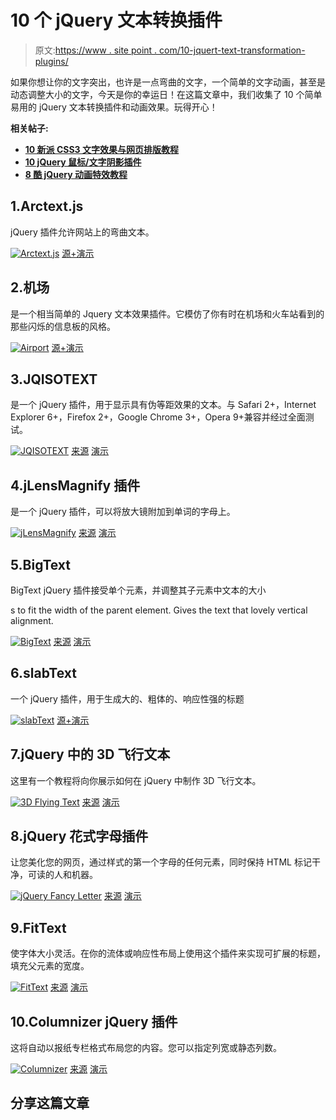 # 10 个 jQuery 文本转换插件

> 原文:[https://www . site point . com/10-jquert-text-transformation-plugins/](https://www.sitepoint.com/10-jquert-text-transformation-plugins/)

如果你想让你的文字突出，也许是一点弯曲的文字，一个简单的文字动画，甚至是动态调整大小的文字，今天是你的幸运日！在这篇文章中，我们收集了 10 个简单易用的 jQuery 文本转换插件和动画效果。玩得开心！

**相关帖子:**

*   [**10 新派 CSS3 文字效果与网页排版教程**](http://www.jquery4u.com/dynamic-css-2/10-nouveau-css3-text-effect-web-typography-tutorials/)
*   [**10 jQuery 鼠标/文字阴影插件**](http://www.jquery4u.com/plugins/10-jquery-mouse-text-shadow-plugins/)
*   [**8 酷 jQuery 动画特效教程**](http://www.jquery4u.com/animation/8-cool-jquery-animation-effects/)

## 1.Arctext.js

jQuery 插件允许网站上的弯曲文本。

 [![Arctext.js](../Images/7334e06f8bc8e6b2197258bd94766701.png)](http://www.republicof3.com/arctext-js-jquery-plugin-allows-curved-text-on-websites/) 
[源+演示](http://www.republicof3.com/arctext-js-jquery-plugin-allows-curved-text-on-websites/)

## 2.机场

是一个相当简单的 Jquery 文本效果插件。它模仿了你有时在机场和火车站看到的那些闪烁的信息板的风格。

 [![Airport](../Images/cd4c4e660abaec5cf3afc4e24bb3b16b.png)](http://www.unwrongest.com/projects/airport/) 
[源+演示](http://www.unwrongest.com/projects/airport/)

## 3.JQISOTEXT

是一个 jQuery 插件，用于显示具有伪等距效果的文本。与 Safari 2+，Internet Explorer 6+，Firefox 2+，Google Chrome 3+，Opera 9+兼容并经过全面测试。

 [![JQISOTEXT](../Images/8ec8bd824aab313eede4d57ac19f0b7e.png)](http://workshop.rs/2010/01/jqisotext-jquery-text-effect-plugin/) 
[来源](http://workshop.rs/2010/01/jqisotext-jquery-text-effect-plugin/) [演示](http://workshop.rs/projects/jqisotext/)

## 4.jLensMagnify 插件

是一个 jQuery 插件，可以将放大镜附加到单词的字母上。

 [![jLensMagnify](../Images/4065f607163d0b47f2e0d081724a712b.png)](http://www.senamion.com/blog/) 
[来源](http://www.senamion.com/blog/) [演示](http://www.senamion.com/blog/jLensMagnify.html)

## 5.BigText

BigText jQuery 插件接受单个元素，并调整其子元素中文本的大小

s to fit the width of the parent element. Gives the text that lovely vertical alignment.

 [![BigText](../Images/e970874a1587c63af952047eb326055b.png)](http://www.zachleat.com/web/bigtext-makes-text-big/) 
[来源](http://www.zachleat.com/web/bigtext-makes-text-big/) [演示](http://www.zachleat.com/bigtext/demo/)

## 6.slabText

一个 jQuery 插件，用于生成大的、粗体的、响应性强的标题

 [![slabText](../Images/64d0e21cc1d1279a7057acb7976dab85.png)](http://www.frequency-decoder.com/demo/slabText/) 
[源+演示](http://www.frequency-decoder.com/demo/slabText/)

## 7.jQuery 中的 3D 飞行文本

这里有一个教程将向你展示如何在 jQuery 中制作 3D 飞行文本。

 [![3D Flying Text](../Images/8677db0f306dfa49039842b268f4da1b.png)](http://www.devirtuoso.com/2009/08/3d-flying-text-in-jquery/) 
[来源](http://www.devirtuoso.com/2009/08/3d-flying-text-in-jquery/) [演示](http://www.devirtuoso.com/Examples/3D-Flying-Text/)

## 8.jQuery 花式字母插件

让您美化您的网页，通过样式的第一个字母的任何元素，同时保持 HTML 标记干净，可读的人和机器。

 [![jQuery Fancy Letter](../Images/d097cf7ed048c938face3353ca6c95fd.png)](http://plugins.learningjquery.com/fancyletter/) 
[来源](http://plugins.learningjquery.com/fancyletter/) [演示](http://plugins.learningjquery.com/fancyletter/#demo)

## 9.FitText

使字体大小灵活。在你的流体或响应性布局上使用这个插件来实现可扩展的标题，填充父元素的宽度。

 [![FitText](../Images/c7378d95f25a2ee9be2398c6d4ec7296.png)](https://github.com/davatron5000/FitText.js) 
[来源](https://github.com/davatron5000/FitText.js) [演示](http://fittextjs.com/)

## 10.Columnizer jQuery 插件

这将自动以报纸专栏格式布局您的内容。您可以指定列宽或静态列数。

 [![Columnizer](../Images/1f7e399479c03c17d43a0065000039fc.png)](http://welcome.totheinter.net/columnizer-jquery-plugin/) 
[来源](http://welcome.totheinter.net/columnizer-jquery-plugin/) [演示](http://welcome.totheinter.net/notes/)

## 分享这篇文章